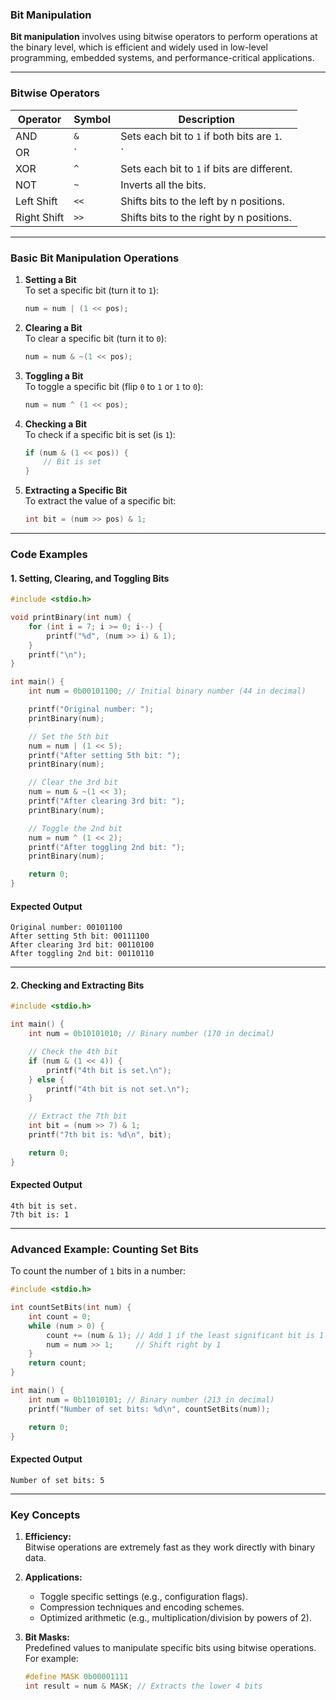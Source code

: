 ### **Bit Manipulation**

**Bit manipulation** involves using bitwise operators to perform operations at the binary level, which is efficient and widely used in low-level programming, embedded systems, and performance-critical applications.

---

### **Bitwise Operators**

| Operator    | Symbol | Description                                 |
| ----------- | ------ | ------------------------------------------- |
| AND         | `&`    | Sets each bit to `1` if both bits are `1`.  |
| OR          | `      | `                                           |
| XOR         | `^`    | Sets each bit to `1` if bits are different. |
| NOT         | `~`    | Inverts all the bits.                       |
| Left Shift  | `<<`   | Shifts bits to the left by n positions.     |
| Right Shift | `>>`   | Shifts bits to the right by n positions.    |

---

### **Basic Bit Manipulation Operations**

1. **Setting a Bit**  
    To set a specific bit (turn it to `1`):
    
    ```c
    num = num | (1 << pos);
    ```
    
2. **Clearing a Bit**  
    To clear a specific bit (turn it to `0`):
    
    ```c
    num = num & ~(1 << pos);
    ```
    
3. **Toggling a Bit**  
    To toggle a specific bit (flip `0` to `1` or `1` to `0`):
    
    ```c
    num = num ^ (1 << pos);
    ```
    
4. **Checking a Bit**  
    To check if a specific bit is set (is `1`):
    
    ```c
    if (num & (1 << pos)) {
        // Bit is set
    }
    ```
    
5. **Extracting a Specific Bit**  
    To extract the value of a specific bit:
    
    ```c
    int bit = (num >> pos) & 1;
    ```
    

---

### **Code Examples**

#### **1. Setting, Clearing, and Toggling Bits**

```c
#include <stdio.h>

void printBinary(int num) {
    for (int i = 7; i >= 0; i--) {
        printf("%d", (num >> i) & 1);
    }
    printf("\n");
}

int main() {
    int num = 0b00101100; // Initial binary number (44 in decimal)

    printf("Original number: ");
    printBinary(num);

    // Set the 5th bit
    num = num | (1 << 5);
    printf("After setting 5th bit: ");
    printBinary(num);

    // Clear the 3rd bit
    num = num & ~(1 << 3);
    printf("After clearing 3rd bit: ");
    printBinary(num);

    // Toggle the 2nd bit
    num = num ^ (1 << 2);
    printf("After toggling 2nd bit: ");
    printBinary(num);

    return 0;
}
```

#### **Expected Output**

```plaintext
Original number: 00101100
After setting 5th bit: 00111100
After clearing 3rd bit: 00110100
After toggling 2nd bit: 00110110
```

---

#### **2. Checking and Extracting Bits**

```c
#include <stdio.h>

int main() {
    int num = 0b10101010; // Binary number (170 in decimal)

    // Check the 4th bit
    if (num & (1 << 4)) {
        printf("4th bit is set.\n");
    } else {
        printf("4th bit is not set.\n");
    }

    // Extract the 7th bit
    int bit = (num >> 7) & 1;
    printf("7th bit is: %d\n", bit);

    return 0;
}
```

#### **Expected Output**

```plaintext
4th bit is set.
7th bit is: 1
```

---

### **Advanced Example: Counting Set Bits**

To count the number of `1` bits in a number:

```c
#include <stdio.h>

int countSetBits(int num) {
    int count = 0;
    while (num > 0) {
        count += (num & 1); // Add 1 if the least significant bit is 1
        num = num >> 1;     // Shift right by 1
    }
    return count;
}

int main() {
    int num = 0b11010101; // Binary number (213 in decimal)
    printf("Number of set bits: %d\n", countSetBits(num));

    return 0;
}
```

#### **Expected Output**

```plaintext
Number of set bits: 5
```

---

### **Key Concepts**

1. **Efficiency:**  
    Bitwise operations are extremely fast as they work directly with binary data.
    
2. **Applications:**
    
    - Toggle specific settings (e.g., configuration flags).
    - Compression techniques and encoding schemes.
    - Optimized arithmetic (e.g., multiplication/division by powers of 2).
3. **Bit Masks:**  
    Predefined values to manipulate specific bits using bitwise operations. For example:
    
    ```c
    #define MASK 0b00001111
    int result = num & MASK; // Extracts the lower 4 bits
    ```